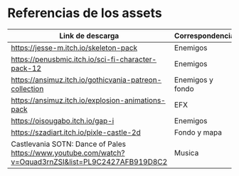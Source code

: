 # Referencias de los assets

| Link de descarga | Correspondencia |
| --- | --- |
| https://jesse-m.itch.io/skeleton-pack | Enemigos |
| https://penusbmic.itch.io/sci-fi-character-pack-12 | Enemigos | 
| https://ansimuz.itch.io/gothicvania-patreon-collection | Enemigos y fondo |
| https://ansimuz.itch.io/explosion-animations-pack | EFX |
| https://oisougabo.itch.io/gap-i | Enemigos |
| https://szadiart.itch.io/pixle-castle-2d | Fondo y mapa |
| Castlevania SOTN: Dance of Pales https://www.youtube.com/watch?v=Oquad3rnZSI&list=PL9C2427AFB919D8C2 | Musica |
